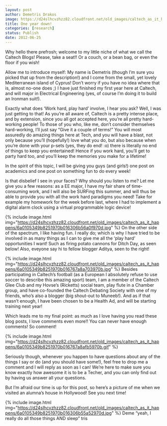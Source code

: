 ```yaml
---
layout: post
author: Demetris Drakos
image: https://d24slhcvzhzz82.cloudfront.net/old_images/caltech_as_it_happens/6a0105349b8251970b016306b536cf970d.jpg
title: One year down! 
categories: [research]
status: Publish
date: 2012-06-25
---
```



Why hello there prefrosh; welcome to my little niche of what we call the Caltech Blogs! Please, take a seat!! Or a couch, or a bean bag, or even the floor if you wish!

Allow me to introduce myself: My name is Demetris (though I’m sure you picked that up from the description!) and I come from the small, yet lovely Mediterranean island of Cyprus! Don’t worry if you have no idea where that is, almost no-one does ;) I have just finished my first year here at Caltech, and will major in Electrical Engineering (yes, of course I’m doing it to build an Ironman suit!).

Exactly what does ‘Work hard, play hard’ involve, I hear you ask? Well, I was just getting to that! As you’re all aware of, Caltech is a pretty intense place, and by extension, since you all got accepted here, you’re all pretty hard-working people! To those of you who, like me, don’t consider themselves hard-working, I’ll just say “Give it a couple of terms!” You will most assuredly do amazing things here at Tech, and you will have a blast, not only because you’ll (hopefully!) love what you do, but also because when you’re done with your p-sets (yes, they do end! :o) there is literally no end of things to keep you entertained! Hence if you work hard, you’ll get to party hard too, and you’ll keep the memories you make for a lifetime!

In the spirit of this topic, I will be giving you guys (and girls!) one post on academics and one post on something fun to do every week!

Is that disbelief I see in your faces? Why should you listen to me? Let me give you a few reasons: as a EE major, I have my fair share of time-consuming work, and I will also be SURFing this summer, and will thus be able to provide you with all the work hard paradigms you need! Take for example my homework for the week before last, where I had to implement a digital alarm clock using a virtual programmable logic device!

{% include image.html img="https://d24slhcvzhzz82.cloudfront.net/old_images/caltech_as_it_happens/6a0105349b8251970b016306b56a0f970d.jpg" %}
On the other side of the spectrum, I like having fun. I really do; which is why I have tried to be involved in as many things as I can to give me all the ‘play hard’ opportunities I want! Such as firing potato cannons for Ditch Day, as seen below! Also, eveyone say hi to fellow blogger Aditya, seen to the right!

{% include image.html img="https://d24slhcvzhzz82.cloudfront.net/old_images/caltech_as_it_happens/6a0105349b8251970b016767a8a703970b.jpg" %}
Besides participating in Caltech’s football (as a European I absolutely refuse to use soccer to describe this amazing sport) team, I am a member of the Caltech Glee Club and my Hovse’s (Ricketts) social team, play flute in a Chamber group, and have co-founded the Caltech Debating Society with one of my friends, who’s also a blogger (big shout-out to Muneeb!). And as if that wasn’t enough, I have been chosen to be a Health Ad, and will be starting training next year!

Which leads me to my final point: as much as I love having you read these blog posts, I love comments even more!! You can never have enough comments! So comment!

{% include image.html img="https://d24slhcvzhzz82.cloudfront.net/old_images/caltech_as_it_happens/6a0105349b8251970b016767a8afb5970b.gif" %}

Seriously though, whenever you happen to have questions about any of the things I say or do (and you should have some!), feel free to drop me a comment and I will reply as soon as I can! We’re here to make sure you know exactly how awesome it is to be a Techer, and you can only find out by having us answer all your questions.

But I’m afraid our time is up for this post, so here’s a picture of me when we visited an alumna’s house in Hollywood! See you next time!

{% include image.html img="https://d24slhcvzhzz82.cloudfront.net/old_images/caltech_as_it_happens/6a0105349b8251970b016306b55a52970d.jpg" %}
Deme “yeah, I really do all those things AND sleep” tris

